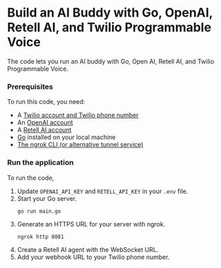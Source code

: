 # Build an AI Buddy with Go, OpenAI, Retell AI, and Twilio Programmable Voice 

The code lets you run an AI buddy with Go, Open AI, Retell AI, and Twilio Programmable Voice.

### Prerequisites

To run this code, you need:

- A [Twilio account and Twilio phone number](https://www.twilio.com/try-twilio)
- An [OpenAI account](https://openai.com/)
- A [Retell AI account](https://www.retellai.com/)
- [Go](https://go.dev/doc/install) installed on your local machine
- [The ngrok CLI (or alternative tunnel service)](https://ngrok.com/)

### Run the application

To run the code,
1. Update `OPENAI_API_KEY` and `RETELL_API_KEY` in your `.env` file.
2. Start your Go server. 
   ```
   go run main.go
   ```
3. Generate an HTTPS URL for your server with ngrok.
   ```
   ngrok http 8081
   ```
4. Create a Retell AI agent with the WebSocket URL.
5. Add your webhook URL to your Twilio phone number.